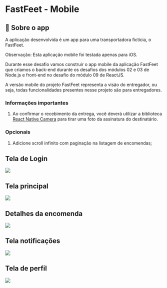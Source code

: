 # FastFeet - Mobile

## :rocket: Sobre o app

A aplicação desenvolvida é um app para uma transportadora fictícia, o FastFeet.

Observação: Esta aplicação mobile foi testada apenas para iOS.

Durante esse desafio vamos construir o app mobile da aplicação FastFeet que criamos o back-end durante os desafios dos módulos 02 e 03 de Node.js e front-end no desafio do módulo 09 de ReactJS.

A versão mobile do projeto FastFeet representa a visão do entregador, ou seja, todas funcionalidades presentes nesse projeto são para entregadores.

### Informações importantes

1. Ao confirmar o recebimento da entrega, você deverá utilizar a biblioteca [React Native Camera](https://github.com/react-native-community/react-native-camera) para tirar uma foto da assinatura do destinatário.

### Opcionais

1. Adicione scroll infinito com paginação na listagem de encomendas;

## Tela de Login

<img  src="./assets/login.png">

## Tela principal

<img  src="./assets/main.png">

## Detalhes da encomenda

<img  src="./assets/details.png">

## Tela notificações

<img  src="./assets/notifications.png">

## Tela de perfil

<img  src="./assets/profile.png">
